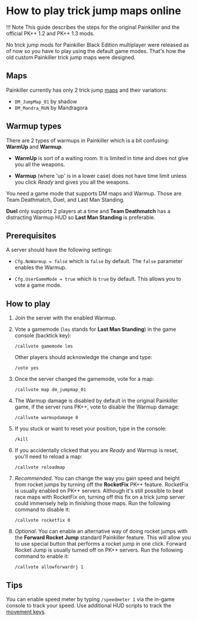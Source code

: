 # How to play trick jump maps online

!!! Note
    This guide describes the steps for the original Painkiller and the official PK++ 1.2 and PK++ 1.3 mods.

No trick jump mods for Painkiller Black Edition multiplayer were released as of now so you have to play using the default game modes. That's how the old custom Painkiller trick jump maps were designed.

## Maps

Painkiller currently has only 2 trick jump [maps](https://www.moddb.com/games/painkiller/addons/trickjump-and-race-maps-for-painkiller) and their variations:

- `DM_JumpMap_01` by shadow
- `DM_Mandra_RUN` by Mandragora

## Warmup types

There are 2 types of warmups in Painkiller which is a bit confusing: **WarmUp** and **Warmup**.

- **WarmUp** is sort of a waiting room. It is limited in time and does not give you all the weapons.

- **Warmup** (where 'up' is in a lower case) does not have time limit unless you click *Ready* and gives you all the weapons.

You need a game mode that supports DM maps and Warmup. Those are Team Deathmatch, Duel, and Last Man Standing.

**Duel** only supports 2 players at a time and **Team Deathmatch** has a distracting Warmup HUD so **Last Man Standing** is preferable.

## Prerequisites

A server should have the following settings:

- `Cfg.NoWarmup = false` which is `false` by default. The `false` parameter enables the Warmup.

- `Cfg.UserGameMode = true` which is `true` by default. This allows you to vote a game mode.

## How to play

1. Join the server with the enabled Warmup.
2. Vote a gamemode (`lms` stands for **Last Man Standing**) in the game console (backtick key):

    `/callvote gamemode lms`

    Other players should acknowledge the change and type:

    `/vote yes`

3. Once the server changed the gamemode, vote for a map:

    `/callvote map dm_jumpmap_01`

4. The Warmup damage is disabled by default in the original Painkiller game, if the server runs PK++, vote to disable the Warmup damage:

    `/callvote warmupdamage 0`

5. If you stuck or want to reset your position, type in the console:

    `/kill`

6. If you accidentally clicked that you are *Ready* and Warmup is reset, you'll need to reload a map:

    `/callvote reloadmap`

7. *Recommended*. You can change the way you gain speed and height from rocket jumps by turning off the **RocketFix** PK++ feature. RocketFix is usually enabled on PK++ servers. Although it's still possible to beat race maps with RocketFix on, turning off this fix on a trick jump server could immensely help in finishing those maps. Run the following command to disable it:

    `/callvote rocketfix 0`

8. *Optional*. You can enable an alternative way of doing rocket jumps with the **Forward Rocket Jump** standard Painkiller feature. This will allow you to use special button that performs a rocket jump in one click. Forward Rocket Jump is usually turned off on PK++ servers. Run the following command to enable it:

    `/callvote allowforwardrj 1`

## Tips

You can enable speed meter by typing `/speedmeter 1` via the in-game console to track your speed. Use additional HUD scripts to track the [movement keys](pk-hud-movement-compass.md).
